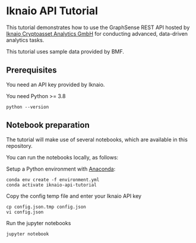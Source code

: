 # Iknaio API Tutorial

This tutorial demonstrates how to use the GraphSense REST API hosted by [Iknaio Cryptoasset Analytics GmbH](https://api.ikna.io) for conducting advanced, data-driven analytics tasks.

This tutorial uses sample data provided by BMF.

## Prerequisites

You need an API key provided by Iknaio.

You need Python >= 3.8

	python --version

## Notebook preparation

The tutorial will make use of several notebooks, which are available in this repository.

You can run the notebooks locally, as follows:

Setup a Python environment with [Anaconda](https://www.anaconda.com/products/distribution):

    conda env create -f environment.yml
    conda activate iknaio-api-tutorial

Copy the config temp file and enter your Iknaio API key

    cp config.json.tmp config.json
    vi config.json

Run the jupyter notebooks

    jupyter notebook

